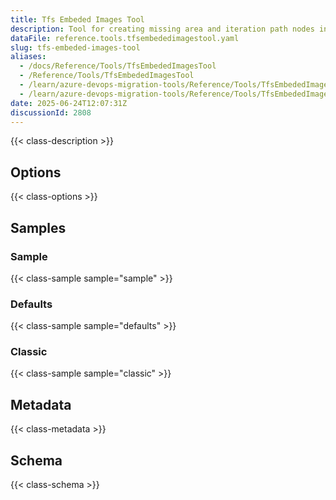 ```yaml
---
title: Tfs Embeded Images Tool
description: Tool for creating missing area and iteration path nodes in the target project during migration. Configurable through TfsNodeStructureToolOptions to specify which node types to create.
dataFile: reference.tools.tfsembededimagestool.yaml
slug: tfs-embeded-images-tool
aliases:
  - /docs/Reference/Tools/TfsEmbededImagesTool
  - /Reference/Tools/TfsEmbededImagesTool
  - /learn/azure-devops-migration-tools/Reference/Tools/TfsEmbededImagesTool
  - /learn/azure-devops-migration-tools/Reference/Tools/TfsEmbededImagesTool/index.md
date: 2025-06-24T12:07:31Z
discussionId: 2808
---
```


{{< class-description >}}

## Options

{{< class-options >}}

## Samples

### Sample

{{< class-sample sample="sample" >}}

### Defaults

{{< class-sample sample="defaults" >}}

### Classic

{{< class-sample sample="classic" >}}

## Metadata

{{< class-metadata >}}

## Schema

{{< class-schema >}}
